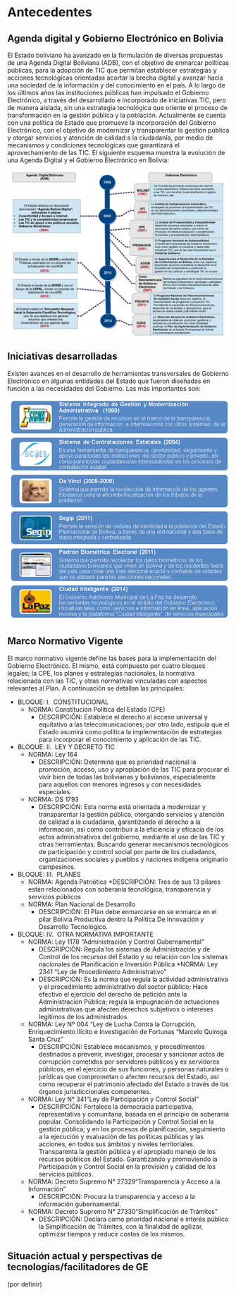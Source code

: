 # Antecedentes

## Agenda digital y Gobierno Electrónico en Bolivia

El Estado boliviano ha avanzado en la formulación de diversas propuestas de una Agenda Digital Boliviana (ADB), con el objetivo de enmarcar políticas públicas,  para la adopción de TIC que permitan establecer estrategias y acciones tecnológicas orientadas acortar la brecha digital y avanzar hacia una sociedad de la información y del conocimiento en el país. A lo largo de  los últimos años las instituciones públicas han impulsado el Gobierno Electrónico, a través del desarrollado e incorporado de iniciativas TIC, pero de manera aislada, sin una estrategia tecnológica que oriente el proceso de transformación en la gestión pública y la  población.
Actualmente se cuenta con una política de Estado que promueve la incorporación del Gobierno Electrónico, con el objetivo de modernizar y transparentar la gestión pública y otorgar servicios y atención de calidad a la ciudadanía, por medio de mecanismos y condiciones tecnológicas que garantizará el aprovechamiento de las TIC.
El siguiente esquema muestra la evolución de una Agenda Digital y el Gobierno Electrónico en Bolivia:

![Evolución de una Agenda Digital y el Gobierno Electrónico en Bolivia](../imagenes/antecedentes_agenda_digital.jpg)

## Iniciativas desarrolladas

Existen avances en el desarrollo de herramientas transversales de Gobierno Electrónico en algunas entidades del Estado que fueron diseñadas en función a las necesidades del Gobierno. Las más importantes son:

![Herramientas transversales de Gobierno Electrónico](../imagenes/antecedentes_herramientas.png)

## Marco Normativo Vigente

El marco normativo vigente define las bases para la implementación del Gobierno Electrónico. El mismo, está compuesto por cuatro bloques legales; la CPE, los planes y estrategias nacionales, la normativa relacionada con las TIC, y otras normativas vinculadas con aspectos relevantes al Plan. A continuación se detallan las principales: 

* BLOQUE: I.  CONSTITUCIONAL
	* NORMA: Constitución Política del Estado (CPE)
		* DESCRIPCIÓN: Establece el derecho al acceso universal y equitativo a las telecomunicaciones; por otro lado, estipula que el Estado asumirá como política la implementación de estrategias para incorporar el conocimiento y aplicación de las TIC.
* BLOQUE: II.  LEY Y DECRETO TIC
	* NORMA: Ley 164
		* DESCRIPCIÓN: Determina que es prioridad nacional la promoción, acceso, uso y apropiación de las TIC para procurar el vivir bien de todas las bolivianas y bolivianos, especialmente para aquellos con menores ingresos y con necesidades especiales. 
	* NORMA: DS 1793
		* DESCRIPCIÓN: Esta norma está orientada a modernizar y transparentar la gestión pública, otorgando servicios y atención de calidad a la ciudadanía, garantizando el derecho a la información, así como contribuir a la eficiencia y eficacia de los actos administrativos del gobierno, mediante el uso de las TIC y otras herramientas. Buscando generar mecanismos tecnológicos de participación y control social por parte de los ciudadanos, organizaciones sociales y pueblos y naciones indígena originario campesinos. 
* BLOQUE: III.  PLANES
	* NORMA: Agenda Patriótica
		*DESCRIPCIÓN: Tres de sus 13 pilares están relacionados con soberanía tecnológica, transparencia y servicios públicos
	* NORMA: Plan Nacional de Desarrollo
		* DESCRIPCIÓN: El Plan debe enmarcarse en se enmarca en el pilar Bolivia Productiva dentro la Política De Innovación y Desarrollo Tecnológico.
* BLOQUE: IV.  OTRA NORMATIVA IMPORTANTE
	* NORMA: Ley 1178 “Administración y Control Gubernamental”
		* DESCRIPCIÓN: Regula los sistemas de Administración y de Control de los recursos del Estado y su relación con los sistemas nacionales de Planificación e Inversión Pública
	*NORMA: Ley 2341 “Ley de Procedimiento Administrativo”
		* DESCRIPCIÓN: Es la norma que regula la actividad administrativa y el procedimiento administrativo del sector público; Hace efectivo el ejercicio del derecho de petición ante la Administración Pública; regula la impugnación de actuaciones administrativas que afecten derechos subjetivos o intereses legítimos de los administrados
	* NORMA: Ley Nº 004  “Ley de Lucha Contra la Corrupción, Enriquecimiento Ilícito e Investigación de Fortunas “Marcelo Quiroga Santa Cruz”
		* DESCRIPCIÓN: Establece mecanismos, y procedimientos destinados a prevenir, investigar, procesar y sancionar actos de corrupción cometidos por servidores públicos y ex servidores públicos, en el ejercicio de sus funciones, y personas naturales o jurídicas que comprometan o afecten recursos del Estado, así como recuperar el patrimonio afectado del Estado a través de los órganos jurisdiccionales competentes.
	* NORMA: Ley N° 341“Ley de Participación y Control Social”
		* DESCRIPCIÓN: Fortalece la democracia participativa, representativa y comunitaria, basada en el principio de soberanía popular. Consolidando la Participación y Control Social en la gestión pública; y en los procesos de planificación, seguimiento a la ejecución y evaluación de las políticas públicas y las acciones, en todos sus ámbitos y niveles territoriales. Transparenta la gestión pública y el apropiado manejo de los recursos públicos del Estado. Garantizando y promoviendo la Participación y Control Social en la provisión y calidad de los servicios públicos.
	* NORMA: Decreto Supremo N° 27329“Transparencia y Acceso a la Información”
		* DESCRIPCIÓN: Procura la transparencia y acceso a la información gubernamental.
	* NORMA: Decreto Supremo N° 27330“Simplificación de Trámites”
		* DESCRIPCIÓN: Declara como prioridad nacional e interés público la Simplificación de Trámites, con la finalidad de agilizar, optimizar tiempos y reducir costos de los mismos.

## Situación actual y perspectivas de tecnologías/facilitadores de GE

(por definir)

